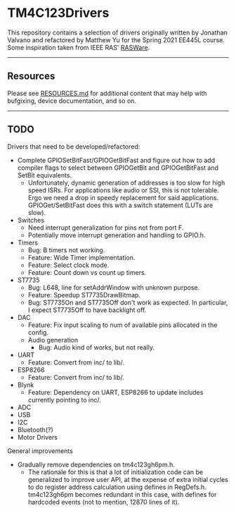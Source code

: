# TM4C123Drivers

This repository contains a selection of drivers originally written by Jonathan Valvano and refactored by Matthew Yu for the Spring 2021 EE445L course. Some inspiration taken from IEEE RAS' [RASWare](https://github.com/ut-ras/Rasware).

---

## Resources

Please see [RESOURCES.md](resources/RESOURCES.md) for additional content that may help with bufgixing, device documentation, and so on.

---

## TODO

Drivers that need to be developed/refactored:
- Complete GPIOSetBitFast/GPIOGetBitFast and figure out how to add compiler flags to select between GPIOGetBit and GPIOGetBitFast and SetBit equivalents.
    - Unfortunately, dynamic generation of addresses is too slow for high speed ISRs. For applications like audio or SSI, this is not tolerable. Ergo we need a drop in speedy replacement for said applications. GPIOGet/SetBitFast does this with a switch statement (LUTs are slow).
- Switches
    - Need interrupt generalization for pins not from port F.
    - Potentially move interrupt generation and handling to GPIO.h.
- Timers
    - Bug: B timers not working.
    - Feature: Wide Timer implementation.
    - Feature: Select clock mode.
    - Feature: Count down vs count up timers.
- ST7735
    - Bug: L648, line for setAddrWindow with unknown purpose.
    - Feature: Speedup ST7735DrawBitmap.
    - Bug: ST7735On and ST7735Off don't work as expected. In particular, I expect ST7735Off to have backlight off.
- DAC
  - Feature: Fix input scaling to num of available pins allocated in the config.
  - Audio generation
    - Bug: Audio kind of works, but not really.
- UART
    - Feature: Convert from inc/ to lib/.
- ESP8266
    - Feature: Convert from inc/ to lib/.
- Blynk
  - Feature: Dependency on UART, ESP8266 to update includes currently pointing to inc/.
- ADC
- USB
- I2C
- Bluetooth(?)
- Motor Drivers

General improvements
- Gradually remove dependencies on tm4c123gh6pm.h. 
    - The rationale for this is that a lot of initialization code can be generalized to improve user API, at the expense of extra initial cycles to do register address calculation using defines in RegDefs.h. tm4c123gh6pm becomes redundant in this case, with defines for hardcoded events (not to mention, 12870 lines of it).